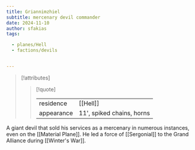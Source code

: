 ```yaml
---
title: Griannimzhiel
subtitle: mercenary devil commander
date: 2024-11-10
author: sfakias
tags:

  - planes/Hell
  - factions/devils


---
```

> [!attributes]
> 
> > [!quote]
> >
> > | | |
> > | --- | --- |
> > | residence | [[Hell]] |
> > | appearance | 11', spiked chains, horns |

A giant devil that sold his services as a mercenary in numerous instances, even on the [[Material Plane]]. He led a force of [[Sergonial]] to the Grand Alliance during [[Winter's War]].